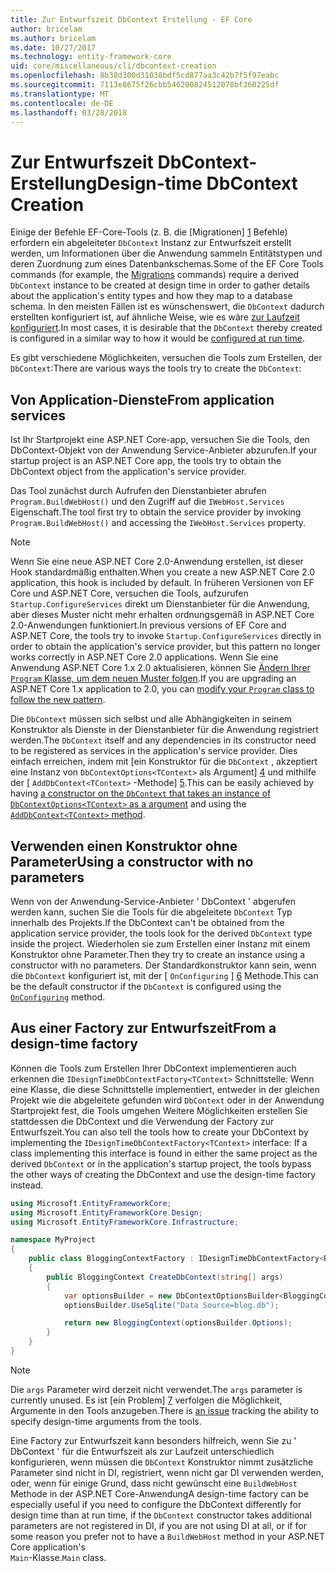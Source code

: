 ```yaml
---
title: Zur Entwurfszeit DbContext Erstellung - EF Core
author: bricelam
ms.author: bricelam
ms.date: 10/27/2017
ms.technology: entity-framework-core
uid: core/miscellaneous/cli/dbcontext-creation
ms.openlocfilehash: 8b38d300d31038bdf5cd877aa3c42b7f5f97eabc
ms.sourcegitcommit: 7113e8675f26cbb546200824512078bf360225df
ms.translationtype: MT
ms.contentlocale: de-DE
ms.lasthandoff: 03/28/2018
---
```

<a name="design-time-dbcontext-creation"></a><span data-ttu-id="38ebb-102">Zur Entwurfszeit DbContext-Erstellung</span><span class="sxs-lookup"><span data-stu-id="38ebb-102">Design-time DbContext Creation</span></span>
==============================
<span data-ttu-id="38ebb-103">Einige der Befehle EF-Core-Tools (z. B. die [Migrationen] [ 1] Befehle) erfordern ein abgeleiteter `DbContext` Instanz zur Entwurfszeit erstellt werden, um Informationen über die Anwendung sammeln Entitätstypen und deren Zuordnung zum eines Datenbankschemas.</span><span class="sxs-lookup"><span data-stu-id="38ebb-103">Some of the EF Core Tools commands (for example, the [Migrations][1] commands) require a derived `DbContext` instance to be created at design time in order to gather details about the application's entity types and how they map to a database schema.</span></span> <span data-ttu-id="38ebb-104">In den meisten Fällen ist es wünschenswert, die `DbContext` dadurch erstellten konfiguriert ist, auf ähnliche Weise, wie es wäre [zur Laufzeit konfiguriert][2].</span><span class="sxs-lookup"><span data-stu-id="38ebb-104">In most cases, it is desirable that the `DbContext` thereby created is configured in a similar way to how it would be [configured at run time][2].</span></span>

<span data-ttu-id="38ebb-105">Es gibt verschiedene Möglichkeiten, versuchen die Tools zum Erstellen, der `DbContext`:</span><span class="sxs-lookup"><span data-stu-id="38ebb-105">There are various ways the tools try to create the `DbContext`:</span></span>

<a name="from-application-services"></a><span data-ttu-id="38ebb-106">Von Application-Dienste</span><span class="sxs-lookup"><span data-stu-id="38ebb-106">From application services</span></span>
-------------------------
<span data-ttu-id="38ebb-107">Ist Ihr Startprojekt eine ASP.NET Core-app, versuchen Sie die Tools, den DbContext-Objekt von der Anwendung Service-Anbieter abzurufen.</span><span class="sxs-lookup"><span data-stu-id="38ebb-107">If your startup project is an ASP.NET Core app, the tools try to obtain the DbContext object from the application's service provider.</span></span>

<span data-ttu-id="38ebb-108">Das Tool zunächst durch Aufrufen den Dienstanbieter abrufen `Program.BuildWebHost()` und den Zugriff auf die `IWebHost.Services` Eigenschaft.</span><span class="sxs-lookup"><span data-stu-id="38ebb-108">The tool first try to obtain the service provider by invoking `Program.BuildWebHost()` and accessing the `IWebHost.Services` property.</span></span>

> [!NOTE]
> <span data-ttu-id="38ebb-109">Wenn Sie eine neue ASP.NET Core 2.0-Anwendung erstellen, ist dieser Hook standardmäßig enthalten.</span><span class="sxs-lookup"><span data-stu-id="38ebb-109">When you create a new ASP.NET Core 2.0 application, this hook is included by default.</span></span> <span data-ttu-id="38ebb-110">In früheren Versionen von EF Core und ASP.NET Core, versuchen die Tools, aufzurufen `Startup.ConfigureServices` direkt um Dienstanbieter für die Anwendung, aber dieses Muster nicht mehr erhalten ordnungsgemäß in ASP.NET Core 2.0-Anwendungen funktioniert.</span><span class="sxs-lookup"><span data-stu-id="38ebb-110">In previous versions of EF Core and ASP.NET Core, the tools try to invoke `Startup.ConfigureServices` directly in order to obtain the application's service provider, but this pattern no longer works correctly in ASP.NET Core 2.0 applications.</span></span> <span data-ttu-id="38ebb-111">Wenn Sie eine Anwendung ASP.NET Core 1.x 2.0 aktualisieren, können Sie [Ändern Ihrer `Program` Klasse, um dem neuen Muster folgen][3].</span><span class="sxs-lookup"><span data-stu-id="38ebb-111">If you are upgrading an ASP.NET Core 1.x application to 2.0, you can [modify your `Program` class to follow the new pattern][3].</span></span>

<span data-ttu-id="38ebb-112">Die `DbContext` müssen sich selbst und alle Abhängigkeiten in seinem Konstruktor als Dienste in der Dienstanbieter für die Anwendung registriert werden.</span><span class="sxs-lookup"><span data-stu-id="38ebb-112">The `DbContext` itself and any dependencies in its constructor need to be registered as services in the application's service provider.</span></span> <span data-ttu-id="38ebb-113">Dies einfach erreichen, indem mit [ein Konstruktor für die `DbContext` , akzeptiert eine Instanz von `DbContextOptions<TContext>` als Argument] [ 4] und mithilfe der [ `AddDbContext<TContext>` -Methode] [5].</span><span class="sxs-lookup"><span data-stu-id="38ebb-113">This can be easily achieved by having [a constructor on the `DbContext` that takes an instance of `DbContextOptions<TContext>` as a argument][4] and using the [`AddDbContext<TContext>` method][5].</span></span>

<a name="using-a-constructor-with-no-parameters"></a><span data-ttu-id="38ebb-114">Verwenden einen Konstruktor ohne Parameter</span><span class="sxs-lookup"><span data-stu-id="38ebb-114">Using a constructor with no parameters</span></span>
--------------------------------------
<span data-ttu-id="38ebb-115">Wenn von der Anwendung-Service-Anbieter ' DbContext ' abgerufen werden kann, suchen Sie die Tools für die abgeleitete `DbContext` Typ innerhalb des Projekts.</span><span class="sxs-lookup"><span data-stu-id="38ebb-115">If the DbContext can't be obtained from the application service provider, the tools look for the derived `DbContext` type inside the project.</span></span> <span data-ttu-id="38ebb-116">Wiederholen sie zum Erstellen einer Instanz mit einem Konstruktor ohne Parameter.</span><span class="sxs-lookup"><span data-stu-id="38ebb-116">Then they try to create an instance using a constructor with no parameters.</span></span> <span data-ttu-id="38ebb-117">Der Standardkonstruktor kann sein, wenn die `DbContext` konfiguriert ist, mit der [ `OnConfiguring` ] [ 6] Methode.</span><span class="sxs-lookup"><span data-stu-id="38ebb-117">This can be the default constructor if the `DbContext` is configured using the [`OnConfiguring`][6] method.</span></span>

<a name="from-a-design-time-factory"></a><span data-ttu-id="38ebb-118">Aus einer Factory zur Entwurfszeit</span><span class="sxs-lookup"><span data-stu-id="38ebb-118">From a design-time factory</span></span>
--------------------------
<span data-ttu-id="38ebb-119">Können die Tools zum Erstellen Ihrer DbContext implementieren auch erkennen die `IDesignTimeDbContextFactory<TContext>` Schnittstelle: Wenn eine Klasse, die diese Schnittstelle implementiert, entweder in der gleichen Projekt wie die abgeleitete gefunden wird `DbContext` oder in der Anwendung Startprojekt fest, die Tools umgehen Weitere Möglichkeiten erstellen Sie stattdessen die DbContext und die Verwendung der Factory zur Entwurfszeit.</span><span class="sxs-lookup"><span data-stu-id="38ebb-119">You can also tell the tools how to create your DbContext by implementing the `IDesignTimeDbContextFactory<TContext>` interface: If a class implementing this interface is found in either the same project as the derived `DbContext` or in the application's startup project, the tools bypass the other ways of creating the DbContext and use the design-time factory instead.</span></span>

``` csharp
using Microsoft.EntityFrameworkCore;
using Microsoft.EntityFrameworkCore.Design;
using Microsoft.EntityFrameworkCore.Infrastructure;

namespace MyProject
{
    public class BloggingContextFactory : IDesignTimeDbContextFactory<BloggingContext>
    {
        public BloggingContext CreateDbContext(string[] args)
        {
            var optionsBuilder = new DbContextOptionsBuilder<BloggingContext>();
            optionsBuilder.UseSqlite("Data Source=blog.db");

            return new BloggingContext(optionsBuilder.Options);
        }
    }
}
```

> [!NOTE]
> <span data-ttu-id="38ebb-120">Die `args` Parameter wird derzeit nicht verwendet.</span><span class="sxs-lookup"><span data-stu-id="38ebb-120">The `args` parameter is currently unused.</span></span> <span data-ttu-id="38ebb-121">Es ist [ein Problem] [ 7] verfolgen die Möglichkeit, Argumente in den Tools anzugeben.</span><span class="sxs-lookup"><span data-stu-id="38ebb-121">There is [an issue][7] tracking the ability to specify design-time arguments from the tools.</span></span>

<span data-ttu-id="38ebb-122">Eine Factory zur Entwurfszeit kann besonders hilfreich, wenn Sie zu ' DbContext ' für die Entwurfszeit als zur Laufzeit unterschiedlich konfigurieren, wenn müssen die `DbContext` Konstruktor nimmt zusätzliche Parameter sind nicht in DI, registriert, wenn nicht gar DI verwenden werden, oder, wenn für einige Grund, dass nicht gewünscht eine `BuildWebHost` Methode in der ASP.NET Core-Anwendung</span><span class="sxs-lookup"><span data-stu-id="38ebb-122">A design-time factory can be especially useful if you need to configure the DbContext differently for design time than at run time, if the `DbContext` constructor takes additional parameters are not registered in DI, if you are not using DI at all, or if for some reason you prefer not to have a `BuildWebHost` method in your ASP.NET Core application's</span></span>  
<span data-ttu-id="38ebb-123">`Main`-Klasse.</span><span class="sxs-lookup"><span data-stu-id="38ebb-123">`Main` class.</span></span>

  [1]: xref:core/managing-schemas/migrations/index
  [2]: xref:core/miscellaneous/configuring-dbcontext
  [3]: https://docs.microsoft.com/aspnet/core/migration/1x-to-2x/#update-main-method-in-programcs
  [4]: xref:core/miscellaneous/configuring-dbcontext#constructor-argument
  [5]: xref:core/miscellaneous/configuring-dbcontext#using-dbcontext-with-dependency-injection
  [6]: xref:core/miscellaneous/configuring-dbcontext#onconfiguring
  [7]: https://github.com/aspnet/EntityFrameworkCore/issues/8332
